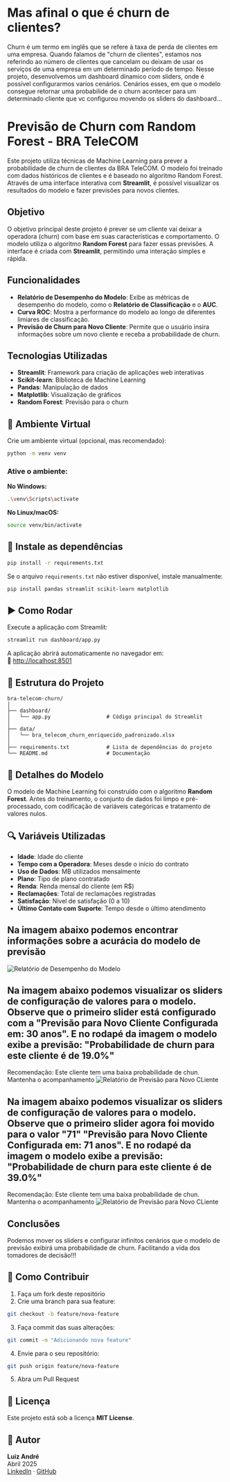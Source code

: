 # Mas afinal o que é churn de clientes?

Churn é um termo em inglês que se refere à taxa de perda de clientes em uma empresa. Quando falamos de "churn de clientes", estamos nos referindo ao número de clientes que cancelam ou deixam de usar os serviços de uma empresa em um determinado período de tempo. Nesse projeto, desenvolvemos um dashboard dinamico com sliders, onde é possível configurarmos varios cenários. Cenários esses, em que o modelo consegue retornar uma probabilide de o churn acontecer para um determinado cliente que vc configurou movendo os sliders do dashboard...

# Previsão de Churn com Random Forest - BRA TeleCOM

Este projeto utiliza técnicas de Machine Learning para prever a probabilidade de churn de clientes da BRA TeleCOM. O modelo foi treinado com dados históricos de clientes e é baseado no algoritmo Random Forest. Através de uma interface interativa com **Streamlit**, é possível visualizar os resultados do modelo e fazer previsões para novos clientes.

## Objetivo

O objetivo principal deste projeto é prever se um cliente vai deixar a operadora (churn) com base em suas características e comportamento. O modelo utiliza o algoritmo **Random Forest** para fazer essas previsões. A interface é criada com **Streamlit**, permitindo uma interação simples e rápida.

## Funcionalidades

- **Relatório de Desempenho do Modelo**: Exibe as métricas de desempenho do modelo, como o **Relatório de Classificação** e o **AUC**.
- **Curva ROC**: Mostra a performance do modelo ao longo de diferentes limiares de classificação.
- **Previsão de Churn para Novo Cliente**: Permite que o usuário insira informações sobre um novo cliente e receba a probabilidade de churn.

## Tecnologias Utilizadas

- **Streamlit**: Framework para criação de aplicações web interativas
- **Scikit-learn**: Biblioteca de Machine Learning
- **Pandas**: Manipulação de dados
- **Matplotlib**: Visualização de gráficos
- **Random Forest**: Previsão para o churn

## 🚀 Ambiente Virtual

Crie um ambiente virtual (opcional, mas recomendado):

```bash
python -m venv venv
```

### Ative o ambiente:

**No Windows:**
```bash
.\venv\Scripts\activate
```

**No Linux/macOS:**
```bash
source venv/bin/activate
```

## 📆 Instale as dependências

```bash
pip install -r requirements.txt
```

Se o arquivo `requirements.txt` não estiver disponível, instale manualmente:

```bash
pip install pandas streamlit scikit-learn matplotlib
```

## ▶️ Como Rodar

Execute a aplicação com Streamlit:

```bash
streamlit run dashboard/app.py
```

A aplicação abrirá automaticamente no navegador em:  
📍 [http://localhost:8501](http://localhost:8501)

## 📂 Estrutura do Projeto

```text
bra-telecom-churn/
│
├── dashboard/                        
│   └── app.py                  # Código principal do Streamlit
│
├── data/                             
│   └── bra_telecom_churn_enriquecido_padronizado.xlsx
│
├── requirements.txt            # Lista de dependências do projeto
└── README.md                   # Documentação
```

## 🧠 Detalhes do Modelo

O modelo de Machine Learning foi construído com o algoritmo **Random Forest**. Antes do treinamento, o conjunto de dados foi limpo e pré-processado, com codificação de variáveis categóricas e tratamento de valores nulos.

## 🔍 Variáveis Utilizadas

- **Idade**: Idade do cliente  
- **Tempo com a Operadora**: Meses desde o início do contrato  
- **Uso de Dados**: MB utilizados mensalmente  
- **Plano**: Tipo de plano contratado  
- **Renda**: Renda mensal do cliente (em R$)  
- **Reclamações**: Total de reclamações registradas  
- **Satisfação**: Nível de satisfação (0 a 10)  
- **Último Contato com Suporte**: Tempo desde o último atendimento

## Na imagem abaixo podemos encontrar informações sobre a acurácia do modelo de previsão 
   ![Relatório de Desempenho do Modelo](https://raw.githubusercontent.com/brodyandre/churn_clientes_telefonia/main/Dashboard_churn_clientes/01_Relat%C3%B3rio%20de%20desempenho%20do%20modelo.png)

## Na imagem abaixo podemos visualizar os sliders de configuração de valores para o modelo. Observe que o primeiro slider está configurado com a "Previsão para Novo Cliente Configurada em: 30 anos". E no rodapé da imagem o modelo exibe a previsão: "Probabilidade de churn para este cliente é de 19.0%"

Recomendação: Este cliente tem uma baixa probabilidade de chun. Mantenha o acompanhamento
   ![Relatório de Previsão para Novo CLiente](https://github.com/brodyandre/churn_clientes_telefonia/blob/main/Dashboard_churn_clientes/02_Dashboard_Previsao_para_novo_cliente_idade_30.png)


## Na imagem abaixo podemos visualizar os sliders de configuração de valores para o modelo. Observe que o primeiro slider agora foi movido para o valor "71" "Previsão para Novo Cliente Configurada em: 71 anos". E no rodapé da imagem o modelo exibe a previsão: "Probabilidade de churn para este cliente é de 39.0%"

Recomendação: Este cliente tem uma baixa probabilidade de chun. Mantenha o acompanhamento
   ![Relatório de Previsão para Novo CLiente](https://github.com/brodyandre/churn_clientes_telefonia/blob/main/Dashboard_churn_clientes/03_Dashboard_Previsao_para_novo_cliente_idade_71.png)


## Conclusões

Podemos mover os sliders e configurar infinitos cenários que o modelo de previsão exibirá uma probabilidade de churn. Facilitando a vida dos tomadores de decisão!!!


   

## 🤝 Como Contribuir

1. Faça um fork deste repositório  
2. Crie uma branch para sua feature:
```bash
git checkout -b feature/nova-feature
```
3. Faça commit das suas alterações:
```bash
git commit -m "Adicionando nova feature"
```
4. Envie para o seu repositório:
```bash
git push origin feature/nova-feature
```
5. Abra um Pull Request

## 📝 Licença

Este projeto está sob a licença **MIT License**.

## 👤 Autor

**Luiz André**  
Abril 2025  
[LinkedIn](https://www.linkedin.com/) · [GitHub](https://github.com/brodyandre)

